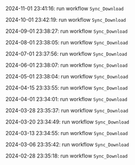 2024-11-01 23:41:16: run workflow `Sync_Download` 

2024-10-01 23:42:19: run workflow `Sync_Download` 

2024-09-01 23:38:27: run workflow `Sync_Download` 

2024-08-01 23:38:05: run workflow `Sync_Download` 

2024-07-01 23:37:56: run workflow `Sync_Download` 

2024-06-01 23:38:07: run workflow `Sync_Download` 

2024-05-01 23:38:04: run workflow `Sync_Download` 

2024-04-15 23:33:55: run workflow `Sync_Download` 

2024-04-01 23:34:01: run workflow `Sync_Download` 

2024-03-28 23:35:37: run workflow `Sync_Download` 

2024-03-20 23:34:49: run workflow `Sync_Download` 

2024-03-13 23:34:55: run workflow `Sync_Download` 

2024-03-06 23:35:42: run workflow `Sync_Download` 

2024-02-28 23:35:18: run workflow `Sync_Download` 



